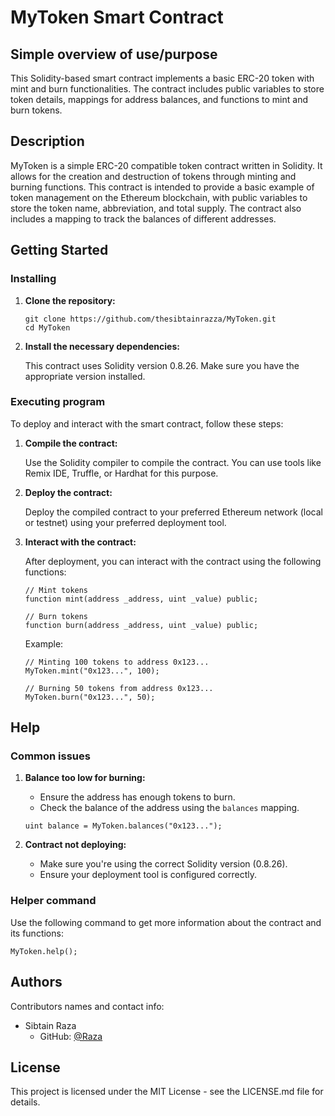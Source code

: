 # MyToken Smart Contract

## Simple overview of use/purpose

This Solidity-based smart contract implements a basic ERC-20 token with mint and burn functionalities. The contract includes public variables to store token details, mappings for address balances, and functions to mint and burn tokens.

## Description

MyToken is a simple ERC-20 compatible token contract written in Solidity. It allows for the creation and destruction of tokens through minting and burning functions. This contract is intended to provide a basic example of token management on the Ethereum blockchain, with public variables to store the token name, abbreviation, and total supply. The contract also includes a mapping to track the balances of different addresses.

## Getting Started

### Installing

1. **Clone the repository:**

    ```
    git clone https://github.com/thesibtainrazza/MyToken.git
    cd MyToken
    ```

2. **Install the necessary dependencies:**

    This contract uses Solidity version 0.8.26. Make sure you have the appropriate version installed.

### Executing program

To deploy and interact with the smart contract, follow these steps:

1. **Compile the contract:**

    Use the Solidity compiler to compile the contract. You can use tools like Remix IDE, Truffle, or Hardhat for this purpose.

2. **Deploy the contract:**

    Deploy the compiled contract to your preferred Ethereum network (local or testnet) using your preferred deployment tool.

3. **Interact with the contract:**

    After deployment, you can interact with the contract using the following functions:

    ```
    // Mint tokens
    function mint(address _address, uint _value) public;

    // Burn tokens
    function burn(address _address, uint _value) public;
    ```

    Example:

    ```
    // Minting 100 tokens to address 0x123...
    MyToken.mint("0x123...", 100);

    // Burning 50 tokens from address 0x123...
    MyToken.burn("0x123...", 50);
    ```

## Help

### Common issues

1. **Balance too low for burning:**
    - Ensure the address has enough tokens to burn.
    - Check the balance of the address using the `balances` mapping.

    ```
    uint balance = MyToken.balances("0x123...");
    ```

2. **Contract not deploying:**
    - Make sure you're using the correct Solidity version (0.8.26).
    - Ensure your deployment tool is configured correctly.

### Helper command

Use the following command to get more information about the contract and its functions:

```
MyToken.help();
```

## Authors

Contributors names and contact info:

- Sibtain Raza
    - GitHub: [@Raza](https://github.com/thesibtainrazza)

## License

This project is licensed under the MIT License - see the LICENSE.md file for details.
